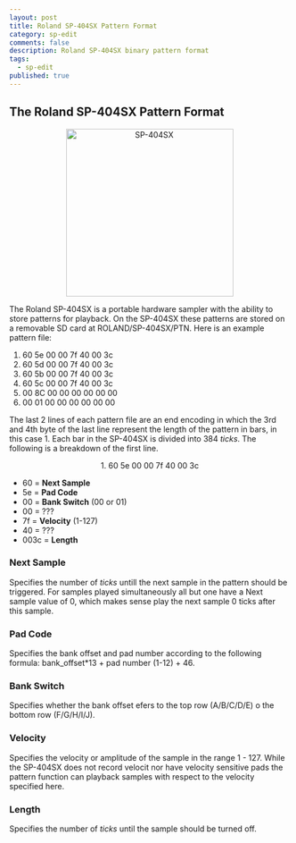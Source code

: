 ```yaml
---
layout: post
title: Roland SP-404SX Pattern Format
category: sp-edit
comments: false
description: Roland SP-404SX binary pattern format
tags:
  - sp-edit
published: true
---
```


## The Roland SP-404SX Pattern Format
<center>
<img src="https://i.imgur.com/hr6Cx6I.jpg" alt="SP-404SX" style="width: 300px;"/>
</center>

The Roland SP-404SX is a portable hardware sampler with the ability to store patterns for playback. On the SP-404SX these patterns are stored on a removable SD card at ROLAND/SP-404SX/PTN. Here is an  example pattern file:

1. 60 5e 00 00 7f 40 00 3c
2. 60 5d 00 00 7f 40 00 3c
3. 60 5b 00 00 7f 40 00 3c
4. 60 5c 00 00 7f 40 00 3c
5. 00 8C 00 00 00 00 00 00 
6. 00 01 00 00 00 00 00 00

The last 2 lines of each pattern file are an end encoding in which the 3rd and 4th byte of the last line represent the length of the pattern in bars, in this case 1. Each bar in the SP-404SX is divided into 384 _ticks_. The following is a breakdown of the first line.

<center>
1. 60 5e 00 00 7f 40 00 3c   
</center>


- 60 = **Next Sample**
- 5e = **Pad Code**
- 00 = **Bank Switch** (00 or 01)
- 00 = ???
- 7f = **Velocity** (1-127)
- 40 = ???
- 003c = **Length**

### Next Sample
Specifies the number of _ticks_ untill the next sample in the pattern should be triggered. For samples played simultaneously all but one have a Next sample value of 0, which makes sense play the next sample 0 ticks after this sample.
### Pad Code
Specifies the bank offset and pad number according to the following formula: bank_offset*13 + pad number (1-12) + 46.
### Bank Switch 
Specifies whether the bank offset efers to the top row (A/B/C/D/E) o the bottom row (F/G/H/I/J).
### Velocity
Specifies the velocity or amplitude of the sample in the range 1 - 127. While the SP-404SX does not  record velocit nor have velocity sensitive pads the pattern function can playback samples with respect to the velocity specified here.
### Length
Specifies the number of _ticks_ until the sample should be turned off.

   